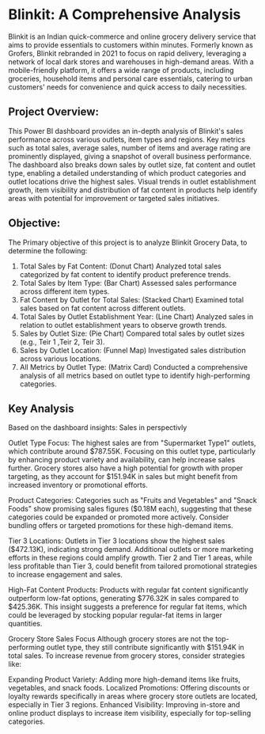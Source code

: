 # Blinkit: A Comprehensive Analysis

Blinkit is an Indian quick-commerce and online grocery delivery service that aims to provide essentials to customers within minutes. Formerly known as Grofers, Blinkit rebranded in 2021 to focus on rapid delivery, leveraging a network of local dark stores and warehouses in high-demand areas. With a mobile-friendly platform, it offers a wide range of products, including groceries, household items and personal care essentials, catering to urban customers' needs for convenience and quick access to daily necessities.

## Project Overview:
This Power BI dashboard provides an in-depth analysis of Blinkit's sales performance across various outlets, item types and regions. Key metrics such as total sales, average sales, number of items and average rating are prominently displayed, giving a snapshot of overall business performance. The dashboard also breaks down sales by outlet size, fat content and outlet type, enabling a detailed understanding of which product categories and outlet locations drive the highest sales. Visual trends in outlet establishment growth, item visibility and distribution of fat content in products help identify areas with potential for improvement or targeted sales initiatives.

## Objective:

The Primary objective of this project is to analyze Blinkit Grocery Data, to determine the following:

1) Total Sales by Fat Content: (Donut Chart)
    Analyzed total sales categorized by fat content to identify product preference trends.
2) Total Sales by Item Type: (Bar Chart)
    Assessed sales performance across different item types.
3) Fat Content by Outlet for Total Sales: (Stacked Chart)
    Examined total sales based on fat content across different outlets.
4) Total Sales by Outlet Establishment Year: (Line Chart)
    Analyzed sales in relation to outlet establishment years to observe growth trends.
5) Sales by Outlet Size:  (Pie Chart)
    Compared total sales by outlet sizes (e.g., Teir 1 ,Teir 2, Teir 3).
6) Sales by Outlet Location:  (Funnel Map)
    Investigated sales distribution across various locations.
7) All Metrics by Outlet Type:  (Matrix Card)
    Conducted a comprehensive analysis of all metrics based on outlet type to identify high-performing categories.


 ## Key Analysis 
Based on the dashboard insights:
Sales in perspectivly 

Outlet Type Focus: The highest sales are from "Supermarket Type1" outlets, which contribute around $787.55K. Focusing on this outlet type, particularly by enhancing product variety and availability, can help increase sales further. Grocery stores also have a high potential for growth with proper targeting, as they account for $151.94K in sales but might benefit from increased inventory or promotional efforts.

Product Categories: Categories such as "Fruits and Vegetables" and "Snack Foods" show promising sales figures ($0.18M each), suggesting that these categories could be expanded or promoted more actively. Consider bundling offers or targeted promotions for these high-demand items.

Tier 3 Locations: Outlets in Tier 3 locations show the highest sales ($472.13K), indicating strong demand. Additional outlets or more marketing efforts in these regions could amplify growth. Tier 2 and Tier 1 areas, while less profitable than Tier 3, could benefit from tailored promotional strategies to increase engagement and sales.

High-Fat Content Products: Products with regular fat content significantly outperform low-fat options, generating $776.32K in sales compared to $425.36K. This insight suggests a preference for regular fat items, which could be leveraged by stocking popular regular-fat items in larger quantities.
  
Grocery Store Sales Focus
Although grocery stores are not the top-performing outlet type, they still contribute significantly with $151.94K in total sales. To increase revenue from grocery stores, consider strategies like:

Expanding Product Variety: Adding more high-demand items like fruits, vegetables, and snack foods.
Localized Promotions: Offering discounts or loyalty rewards specifically in areas where grocery store outlets are located, especially in Tier 3 regions.
Enhanced Visibility: Improving in-store and online product displays to increase item visibility, especially for top-selling categories.

